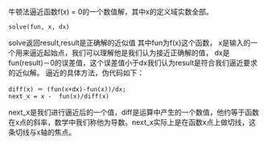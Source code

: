 牛顿法逼近函数f(x) = 0的一个数值解，其中x的定义域实数全部。
 
    solve(fun, x, dx)

solve返回result,result是正确解的近似值
其中fun为f(x)这个函数， 
x是输入的一个用来逼近起始点，我们可以理解他是我们认为接近正确解的值，
dx是fun(result)－0的误差值，这个误差值小于dx我们认为result是符合我们逼近要求的近似解。
逼近的具体方法，伪代码如下：

    diff(x) ＝ (fun(x+dx)-fun(x))/dx;
    next_x = x -  fun(x)/diff(x)
    
next_x是我们进行逼近后的一个值，diff是运算中产生的一个数值，他约等于函数在x点的斜率，数学中我们称他为导数。next_x实际上是在函数x点上做切线，这条切线与x轴的焦点。    

